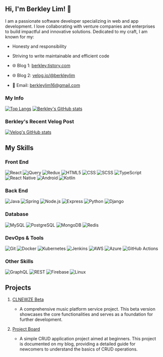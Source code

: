 ## Hi, I'm Berkley Lim! 👋

I am a passionate software developer specializing in web and app development. I love collaborating with venture companies and enterprises to build impactful and innovative solutions. Dedicated to my craft, I am known for my:
- Honesty and responsibility
- Striving to write maintainable and efficient code

- 🌐 Blog 1: [berkley.tistory.com](http://berkley.tistory.com)
- 🌐 Blog 2: [velog.io/@berkleylim](https://velog.io/@berkleylim)
- 📧 Email: berkleylim16@gmail.com

### My Info

[![Top Langs](https://github-readme-stats.vercel.app/api/top-langs/?username=BerkleyLim)]([https://github.com/BerkleyLim/github-readme-stat](https://github-readme-stats.vercel.app/api/top-langs/?username=BerkleyLim))
[![Berkley's GitHub stats](https://github-readme-stats.vercel.app/api?username=BerkleyLim)]([https://github.com/BerkleyLim/github-readme-stats](https://github-readme-stats.vercel.app/api?username=BerkleyLim))


### Berkley's Recent Velog Post
[![Velog's GitHub stats](https://velog-readme-stats.vercel.app/api?name=berkleylim)](https://velog.io/@berkleylim)



## My Skills

### Front End
![React](https://img.shields.io/badge/React-61DAFB?logo=react&logoColor=white) 
![jQuery](https://img.shields.io/badge/jQuery-0769AD?logo=jquery&logoColor=white) 
![Redux](https://img.shields.io/badge/Redux-764ABC?logo=redux&logoColor=white) 
![HTML5](https://img.shields.io/badge/HTML5-E34F26?logo=html5&logoColor=white) 
![CSS](https://img.shields.io/badge/CSS-1572B6?logo=css3&logoColor=white) 
![SCSS](https://img.shields.io/badge/SCSS-CC6699?logo=sass&logoColor=white)
![TypeScript](https://img.shields.io/badge/TypeScript-007ACC?logo=typescript&logoColor=white)
![React Native](https://img.shields.io/badge/React%20Native-20232A?logo=react&logoColor=61DAFB)
![Android](https://img.shields.io/badge/Android-3DDC84?logo=android&logoColor=white)
![Kotlin](https://img.shields.io/badge/Kotlin-0095D5?logo=kotlin&logoColor=white)

### Back End
![Java](https://img.shields.io/badge/Java-007396?logo=java&logoColor=white) 
![Spring](https://img.shields.io/badge/Spring-6DB33F?logo=spring&logoColor=white) 
![Node.js](https://img.shields.io/badge/Node.js-339933?logo=node.js&logoColor=white)
![Express](https://img.shields.io/badge/Express-000000?logo=express&logoColor=white)
![Python](https://img.shields.io/badge/Python-3776AB?logo=python&logoColor=white)
![Django](https://img.shields.io/badge/Django-092E20?logo=django&logoColor=white)

### Database
![MySQL](https://img.shields.io/badge/MySQL-4479A1?logo=mysql&logoColor=white) 
![PostgreSQL](https://img.shields.io/badge/PostgreSQL-4169E1?logo=postgresql&logoColor=white)
![MongoDB](https://img.shields.io/badge/MongoDB-47A248?logo=mongodb&logoColor=white)
![Redis](https://img.shields.io/badge/Redis-DC382D?logo=redis&logoColor=white)

### DevOps & Tools
![Git](https://img.shields.io/badge/Git-F05032?logo=git&logoColor=white) 
![Docker](https://img.shields.io/badge/Docker-2496ED?logo=docker&logoColor=white)
![Kubernetes](https://img.shields.io/badge/Kubernetes-326CE5?logo=kubernetes&logoColor=white)
![Jenkins](https://img.shields.io/badge/Jenkins-D24939?logo=jenkins&logoColor=white)
![AWS](https://img.shields.io/badge/AWS-232F3E?logo=amazon-aws&logoColor=white)
![Azure](https://img.shields.io/badge/Azure-0078D4?logo=microsoft-azure&logoColor=white)
![GitHub Actions](https://img.shields.io/badge/GitHub%20Actions-2088FF?logo=github-actions&logoColor=white)

### Other Skills
![GraphQL](https://img.shields.io/badge/GraphQL-E10098?logo=graphql&logoColor=white)
![REST](https://img.shields.io/badge/REST-02569B?logo=rest&logoColor=white)
![Firebase](https://img.shields.io/badge/Firebase-FFCA28?logo=firebase&logoColor=white)
![Linux](https://img.shields.io/badge/Linux-FCC624?logo=linux&logoColor=white)

## Projects

1. [CLNEWZE Beta](https://github.com/clnewze/CLNEWZE_Beta)
   - A comprehensive music platform service project. This beta version showcases the core functionalities and serves as a foundation for further development.
   
2. [Project Board](https://github.com/BerkleyLim/project-board)
   - A simple CRUD application project aimed at beginners. This project is documented on my blog, providing a detailed guide for newcomers to understand the basics of CRUD operations.

